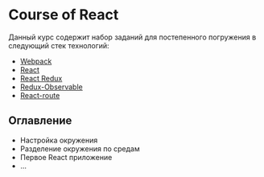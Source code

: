 # Course of React

Данный курс содержит набор заданий для постепенного погружения в следующий стек технологий:

* [Webpack](https://github.com/webpack/webpack)
* [React](https://github.com/facebook/react/)
* [React Redux](https://github.com/reactjs/react-redux)
* [Redux-Observable](https://github.com/redux-observable/redux-observable)
* [React-route](https://github.com/ReactTraining/react-router)

## Оглавление

* Настройка окружения
* Разделение окружения по средам
* Первое React приложение
* ...



